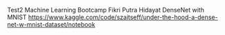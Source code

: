 Test2 Machine Learning Bootcamp
Fikri Putra Hidayat
DenseNet with MNIST 
https://www.kaggle.com/code/szaitseff/under-the-hood-a-dense-net-w-mnist-dataset/notebook
